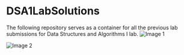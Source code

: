 # DSA1LabSolutions
The following repository serves as a container for all the previous lab submissions for Data Structures and Algorithms I lab. 
![Image 1](./.photos/image1.png)

![Image 2](./.photos/image2.png)
